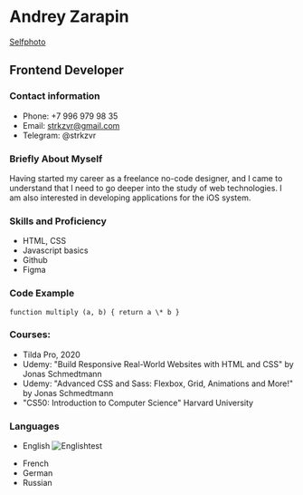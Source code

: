 # Andrey Zarapin

[Selfphoto](https://disk.yandex.ru/i/vdN_wmdh4oAfAw)

## Frontend Developer

### Contact information

- Phone: +7 996 979 98 35
- Email: strkzvr@gmail.com
- Telegram: @strkzvr

### Briefly About Myself

Having started my career as a freelance no-code designer, and I came to understand that I need to go deeper into the study of web technologies. I am also interested in developing applications for the iOS system.

### Skills and Proficiency

- HTML, CSS
- Javascript basics
- Github
- Figma

### Code Example

`function multiply (a, b) { return a \* b }`

### Courses:

- Tilda Pro, 2020
- Udemy: "Build Responsive Real-World Websites with HTML and CSS" by Jonas Schmedtmann
- Udemy: "Advanced CSS and Sass: Flexbox, Grid, Animations and More!" by Jonas Schmedtmann
- "CS50: Introduction to Computer Science" Harvard University

### Languages

- English ![Englishtest](https://disk.yandex.ru/d/MbNrB_xodpe4Jg)

* French
* German
* Russian

